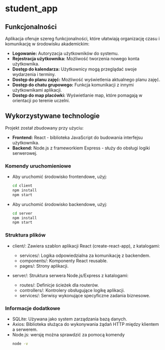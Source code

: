 # student_app

## Funkcjonalności
Aplikacja oferuje szereg funkcjonalności, które ułatwiają organizację czasu i komunikację w środowisku akademickim:
- **Logowanie:** Autoryzacja użytkowników do systemu.
- **Rejestracja użytkownika:** Możliwość tworzenia nowego konta użytkownika.
- **Dostęp do kalendarza:** Użytkownicy mogą przeglądać swoje wydarzenia i terminy.
- **Dostęp do planu zajęć:** Możliwość wyświetlenia aktualnego planu zajęć.
- **Dostęp do chatu grupowego:** Funkcja komunikacji z innymi użytkownikami aplikacji.
- **Dostęp do map placówki:** Wyświetlanie map, które pomagają w orientacji po terenie uczelni.

## Wykorzystywane technologie
Projekt został zbudowany przy użyciu:
- **Frontend:** React - biblioteka JavaScript do budowania interfejsu użytkownika.
- **Backend:** Node.js z frameworkiem Express - służy do obsługi logiki serwerowej.

### Komendy uruchomieniowe
- Aby uruchomić środowisko frontendowe, użyj:
  ```bash
  cd client
  npm install
  npm start
- Aby uruchomić środowisko backendowe, użyj:
  ```bash
  cd server
  npm install
  npm start

### Struktura plików
- client/: Zawiera szablon aplikacji React (create-react-app), z katalogami:
  - services/: Logika odpowiedzialna za komunikację z backendem.
  - components/: Komponenty React reusable.
  - pages/: Strony aplikacji.

- server/: Struktura serwera Node.js/Express z katalogami:
  - routes/: Definicje ścieżek dla routerów.
  - controllers/: Kontrolery obsługujące logikę aplikacji.
  - services/: Serwisy wykonujące specyficzne zadania biznesowe.

### Informacje dodatkowe
- SQLite: Używana jako system zarządzania bazą danych.
- Axios: Biblioteka służąca do wykonywania żądań HTTP między klientem a serwerem.
- Node.js: wersję można sprawdzić za pomocą komendy
  ```bash
  node -v
